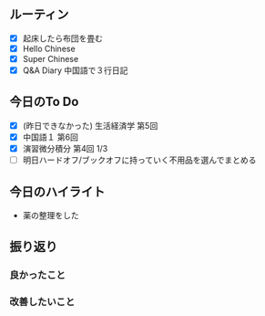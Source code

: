 ## ルーティン
- [x] 起床したら布団を畳む
- [x] Hello Chinese
- [x] Super Chinese
- [x] Q&A Diary 中国語で３行日記
## 今日のTo Do
- [x] (昨日できなかった) 生活経済学 第5回
- [x] 中国語１ 第6回
- [x] 演習微分積分 第4回 1/3
- [ ] 明日ハードオフ/ブックオフに持っていく不用品を選んでまとめる
## 今日のハイライト
- 薬の整理をした
## 振り返り
### 良かったこと
### 改善したいこと
